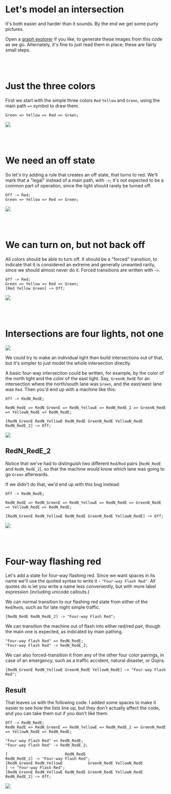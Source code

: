# Let's model an intersection

It's both easier and harder than it sounds.  By the end we get some purty pictures.

Open a [graph explorer](https://stonecypher.github.io/jssm-viz-demo/graph_explorer.html) if you like,
to generate these images from this code as we go.  Alternately, it's fine to just read them in place;
these are fairly small steps.



<br/><br/>

# Just the three colors

First we start with the simple three colors `Red` `Yellow` and `Green`, using the main path `=>` symbol to draw them.

```
Green => Yellow => Red => Green;
```

![](https://stonecypher.github.io/jssm-tutorial-scratch/tlsm%20gryg.png)



<br/><br/>

# We need an off state

So let's try adding a rule that creates an off state, that turns to red.  We'll mark that a "legal" instead of a main path, with `->`; it's not expected to be a common part of operation, since the light should rarely be turned off.

```
Off -> Red;
Green => Yellow => Red => Green;
```

![](https://stonecypher.github.io/jssm-tutorial-scratch/tlsm%20ogryg.png)



<br/><br/>

# We can turn on, but not back off

All colors should be able to turn off.  It should be a "forced" transition, to indicate that it is considered an extreme and generally unwanted rarity, since we should almost never do it.  Forced transitions are written with `~>`.

```
Off -> Red;
Green => Yellow => Red => Green;
[Red Yellow Green] ~> Off;
```

![](https://stonecypher.github.io/jssm-tutorial-scratch/tlsm%20ogrygo.png)



<br/><br/>

# Intersections are four lights, not one

![](https://stonecypher.github.io/jssm-tutorial-scratch/there%20are%20four%20lights.jpg)

We could try to make an individual light then build intersections out of that, but it's
simpler to just model the whole intersection directly.

A basic four-way intersection could be written, for example, by the color of the north
light and the color of the east light.  Say, `GreenN_RedE` for an intersection where the
north/south lane was `Green`, and the east/west lane was `Red`.  Then you'd end up with
a machine like this:

```
Off -> RedN_RedE;

RedN_RedE => RedN_GreenE => RedN_YellowE => RedN_RedE_2 => GreenN_RedE => YellowN_RedE => RedN_RedE;

[RedN_GreenE RedN_YellowE RedN_RedE GreenN_RedE YellowN_RedE RedN_RedE_2] ~> Off;
```

![](https://stonecypher.github.io/jssm-tutorial-scratch/tlsm%20simple%204way%20with%20off.png)

## RedN_RedE_2

Notice that we've had to distinguish two different `Red`/`Red` pairs (`RedN_RedE` and `RedN_RedE_2`), so
that the machine would know which lane was going to go `Green` afterwards.

If we didn't do that, we'd end up with this bug instead:

```
Off -> RedN_RedE;

RedN_RedE => RedN_GreenE => RedN_YellowE => RedN_RedE => GreenN_RedE => YellowN_RedE => RedN_RedE;

[RedN_GreenE RedN_YellowE RedN_RedE GreenN_RedE YellowN_RedE] ~> Off;
```

![](https://stonecypher.github.io/jssm-tutorial-scratch/tlsm%20simple%204way%20with%20off%20no%202%20bug.png)



<br/><br/>

# Four-way flashing red

Let's add a state for four-way flashing red.  Since we want spaces in its name we'll use the quoted
syntax to write it - `"Four-way Flash Red"`.  All quotes do is let you write a name less conveniently,
but with more label expression (including unicode callouts.)

We can normal transition to our flashing red state from either of the `Red`/`Red`s, such as for late
night simple traffic.

```
[RedN_RedE RedN_RedE_2] -> "Four-way Flash Red";
```

We can transition the machine out of flash into either red/red pair, though the main one is expected,
as indicated by main pathing.

```
"Four-way Flash Red" => RedN_RedE;
"Four-way Flash Red" -> RedN_RedE_2;
```

We can also forced-transition it from any of the other four color pairings, in case of an emergency,
such as a traffic accident, natural disaster, or Gojira.

```
[RedN_GreenE RedN_YellowE GreenN_RedE YellowN_RedE] ~> "Four-way Flash Red";
```

## Result

That leaves us with the following code.  I added some spaces to make it easier to see how the lists
line up, but they don't actually affect the code, and you can take them out if you don't like them.

```
Off -> RedN_RedE;
RedN_RedE => RedN_GreenE => RedN_YellowE => RedN_RedE_2 => GreenN_RedE => YellowN_RedE => RedN_RedE;

"Four-way Flash Red" => RedN_RedE;
"Four-way Flash Red" -> RedN_RedE_2;

[                         RedN_RedE                          RedN_RedE_2] -> "Four-way Flash Red";
[RedN_GreenE RedN_YellowE           GreenN_RedE YellowN_RedE            ] ~> "Four-way Flash Red";
[RedN_GreenE RedN_YellowE RedN_RedE GreenN_RedE YellowN_RedE RedN_RedE_2] ~> Off;
```

![](https://stonecypher.github.io/jssm-tutorial-scratch/tlsm%204way%20flashred.png)
